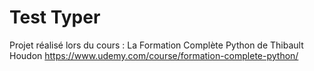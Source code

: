 # Test Typer
Projet réalisé lors du cours : La Formation Complète Python de Thibault Houdon
https://www.udemy.com/course/formation-complete-python/
